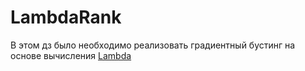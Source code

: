 # LambdaRank

В этом дз было необходимо реализовать градиентный бустинг 
на основе вычисления [Lambda][1]


[1]: https://www.microsoft.com/en-us/research/wp-content/uploads/2016/02/lambdarank.pdf


